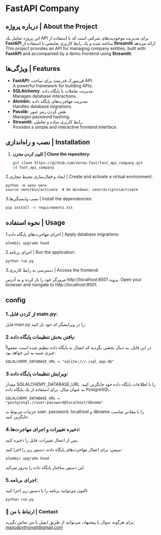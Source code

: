 # FastAPI Company

## درباره پروژه | About the Project

این پروژه شامل یک API برای مدیریت موجودیت‌های شرکتی است که با استفاده از **FastAPI** ساخته شده و یک رابط کاربری نمایشی با استفاده از **Streamlit** ارائه می‌دهد.  
This project provides an API for managing company entities, built with **FastAPI** and accompanied by a demo frontend using **Streamlit**.

## ویژگی‌ها | Features

- **FastAPI**: فریمورک قدرتمند برای ساخت API.  
  A powerful framework for building APIs.
- **SQLAlchemy**: مدیریت تعاملات با پایگاه داده.  
  Manages database interactions.
- **Alembic**: مدیریت مهاجرت‌های پایگاه داده.  
  Handles database migrations.
- **Passlib**: هش کردن رمز عبور.  
  Manages password hashing.
- **Streamlit**: رابط کاربری ساده و تعاملی.  
  Provides a simple and interactive frontend interface.

## نصب و راه‌اندازی | Installation

1. **کلون کردن مخزن | Clone the repository**:

   ```bash
   git clone https://github.com/sorna-fast/fast_api_company.git
   cd fast_api_company
   ```
   
2.ایجاد و فعال‌سازی محیط مجازی | Create and activate a virtual environment:
```
python -m venv venv
source venv/bin/activate  # On Windows: venv\Scripts\activate
```

3.نصب وابستگی‌ها | Install the dependencies:
```
pip install -r requirements.txt
```

## نحوه استفاده | Usage
1.اجرای مهاجرت‌های پایگاه داده | Apply database migrations:
```
alembic upgrade head
```
2.اجرای برنامه | Run the application:
```
python run.py
```
3.دسترسی به رابط کاربری | Access the frontend:

مرورگر خود را باز کرده و به آدرس http://localhost:8501 بروید.
Open your browser and navigate to http://localhost:8501.


## config

### 1.از کردن فایل main.py:

فایل main.py را در ویرایشگر کد خود باز کنید.
### 2.یافتن بخش تنظیمات پایگاه داده:

در این فایل، به دنبال بخشی بگردید که اتصال به پایگاه داده تنظیم شده است. معمولاً چیزی شبیه به این خواهد بود:

```
SQLALCHEMY_DATABASE_URL = "sqlite:///./sql_app.db"
```
### 3.ویرایش تنظیمات پایگاه داده:

مقدار SQLALCHEMY_DATABASE_URL را با اطلاعات پایگاه داده خود جایگزین کنید. به عنوان مثال، برای استفاده از یک پایگاه داده PostgreSQL:
```
SQLALCHEMY_DATABASE_URL = "postgresql://user:password@localhost/dbname"
```
جزئیات مربوط به user، password، localhost و dbname را با مقادیر مناسب جایگزین کنید.

### 4.ذخیره تغییرات و اجرای مهاجرت‌ها:

پس از اعمال تغییرات، فایل را ذخیره کنید.

سپس، برای اعمال مهاجرت‌های پایگاه داده، دستور زیر را اجرا کنید:
```
alembic upgrade head
```
این دستور ساختار پایگاه داده را به‌روز می‌کند.

### 5.اجرای برنامه:

اکنون می‌توانید برنامه را با دستور زیر اجرا کنید:
```
python run.py
```
### 📧 ارتباط با من | Contact
برای هرگونه سوال یا پیشنهاد، می‌توانید از طریق ایمیل با من تماس بگیرید: masudpythongit@gmail.com
